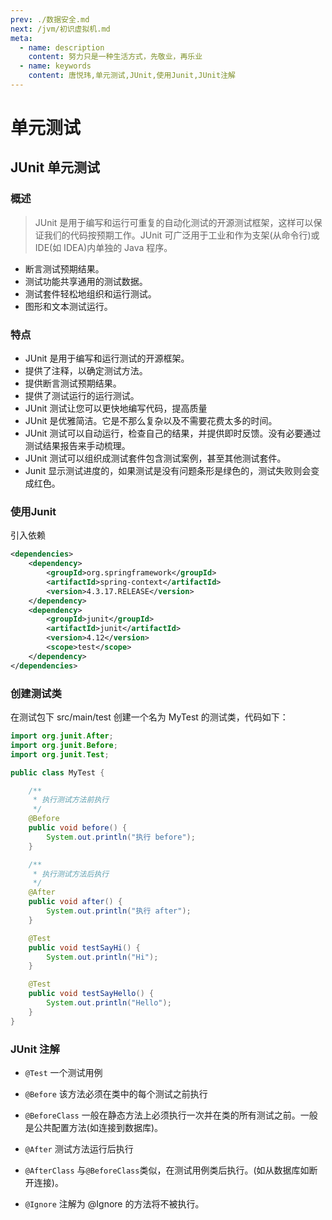 ```yaml
---
prev: ./数据安全.md
next: /jvm/初识虚拟机.md
meta:
  - name: description
    content: 努力只是一种生活方式，先敬业，再乐业
  - name: keywords
    content: 唐悦玮,单元测试,JUnit,使用Junit,JUnit注解
---
```

# 单元测试

## JUnit 单元测试

### 概述

> JUnit 是用于编写和运行可重复的自动化测试的开源测试框架，这样可以保证我们的代码按预期工作。JUnit 可广泛用于工业和作为支架(从命令行)或IDE(如 IDEA)内单独的 Java 程序。

+ 断言测试预期结果。
+ 测试功能共享通用的测试数据。
+ 测试套件轻松地组织和运行测试。
+ 图形和文本测试运行。

### 特点

- JUnit 是用于编写和运行测试的开源框架。
- 提供了注释，以确定测试方法。
- 提供断言测试预期结果。
- 提供了测试运行的运行测试。
- JUnit 测试让您可以更快地编写代码，提高质量
- JUnit 是优雅简洁。它是不那么复杂以及不需要花费太多的时间。
- JUnit 测试可以自动运行，检查自己的结果，并提供即时反馈。没有必要通过测试结果报告来手动梳理。
- JUnit 测试可以组织成测试套件包含测试案例，甚至其他测试套件。
- Junit 显示测试进度的，如果测试是没有问题条形是绿色的，测试失败则会变成红色。

### 使用Junit
引入依赖
```xml
<dependencies>
    <dependency>
        <groupId>org.springframework</groupId>
        <artifactId>spring-context</artifactId>
        <version>4.3.17.RELEASE</version>
    </dependency>
    <dependency>
        <groupId>junit</groupId>
        <artifactId>junit</artifactId>
        <version>4.12</version>
        <scope>test</scope>
    </dependency>
</dependencies>
```
### 创建测试类
在测试包下 src/main/test 创建一个名为 MyTest 的测试类，代码如下：

```java
import org.junit.After;
import org.junit.Before;
import org.junit.Test;

public class MyTest {

    /**
     * 执行测试方法前执行
     */
    @Before
    public void before() {
        System.out.println("执行 before");
    }

    /**
     * 执行测试方法后执行
     */
    @After
    public void after() {
        System.out.println("执行 after");
    }

    @Test
    public void testSayHi() {
        System.out.println("Hi");
    }

    @Test
    public void testSayHello() {
        System.out.println("Hello");
    }
}
```

### JUnit 注解

+ `@Test` 一个测试用例

+ `@Before` 该方法必须在类中的每个测试之前执行

+ `@BeforeClass` 一般在静态方法上必须执行一次并在类的所有测试之前。一般是公共配置方法(如连接到数据库)。

+ `@After` 测试方法运行后执行

+ `@AfterClass` 与`@BeforeClass`类似，在测试用例类后执行。(如从数据库如断开连接)。

+ `@Ignore` 注解为 @Ignore 的方法将不被执行。


